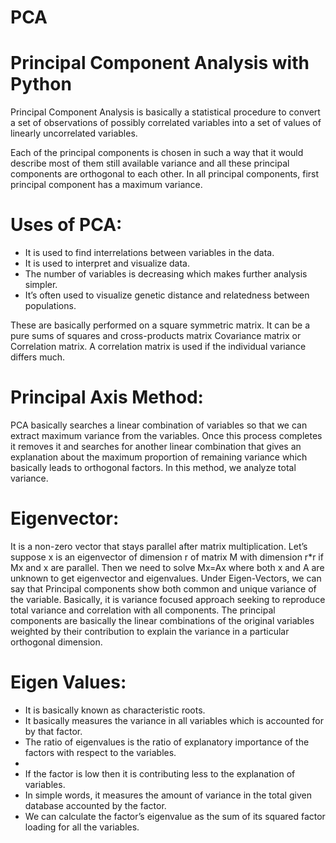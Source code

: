 # PCA

# Principal Component Analysis with Python
Principal Component Analysis is basically a statistical procedure to convert a set of observations of possibly correlated variables into a set of values of linearly uncorrelated variables. 

Each of the principal components is chosen in such a way that it would describe most of them still available variance and all these principal components are orthogonal to each other. In all principal components, first principal component has a maximum variance.

# Uses of PCA: 

- It is used to find interrelations between variables in the data.
- It is used to interpret and visualize data.
- The number of variables is decreasing which makes further analysis simpler.
- It’s often used to visualize genetic distance and relatedness between populations.

These are basically performed on a square symmetric matrix. It can be a pure sums of squares and cross-products matrix Covariance matrix or Correlation matrix. A correlation matrix is used if the individual variance differs much.

# Principal Axis Method: 
PCA basically searches a linear combination of variables so that we can extract maximum variance from the variables. Once this process completes it removes it and searches for another linear combination that gives an explanation about the maximum proportion of remaining variance which basically leads to orthogonal factors. In this method, we analyze total variance.

# Eigenvector: 
It is a non-zero vector that stays parallel after matrix multiplication. Let’s suppose x is an eigenvector of dimension r of matrix M with dimension r*r if Mx and x are parallel. Then we need to solve Mx=Ax where both x and A are unknown to get eigenvector and eigenvalues. 
Under Eigen-Vectors, we can say that Principal components show both common and unique variance of the variable. Basically, it is variance focused approach seeking to reproduce total variance and correlation with all components. The principal components are basically the linear combinations of the original variables weighted by their contribution to explain the variance in a particular orthogonal dimension.

# Eigen Values: 
- It is basically known as characteristic roots.
- It basically measures the variance in all variables which is accounted for by that factor.
- The ratio of eigenvalues is the ratio of explanatory importance of the factors with respect to the variables.
-
-  If the factor is low then it is contributing less to the explanation of variables.
- In simple words, it measures the amount of variance in the total given database accounted by the factor.
- We can calculate the factor’s eigenvalue as the sum of its squared factor loading for all the variables.
